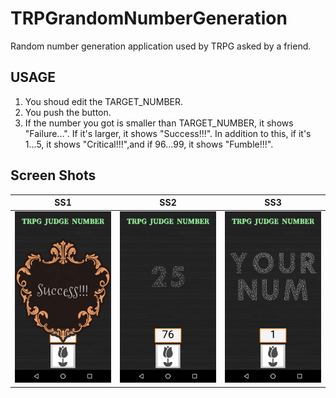 # TRPGrandomNumberGeneration
Random number generation application used by TRPG asked by a friend.

## USAGE
1. You shoud edit the TARGET_NUMBER.
2. You push the button.
3. If the number you got is smaller than TARGET_NUMBER, it shows "Failure...". If it's larger, it shows "Success!!!". In addition to this, if it's 1...5, it shows "Critical!!!",and if 96...99, it shows "Fumble!!!".

## Screen Shots
|SS1|SS2|SS3|
|---|---|---|
|![SS1](https://github.com/TomoyaFujita2016/ScreenShots/blob/master/TRPG_Judge_Number/Screenshot_1496681690.png)|![SS2](https://github.com/TomoyaFujita2016/ScreenShots/blob/master/TRPG_Judge_Number/Screenshot_1496683061.png)|![SS3](https://github.com/TomoyaFujita2016/ScreenShots/blob/master/TRPG_Judge_Number/Screenshot_1496683037.png)|
